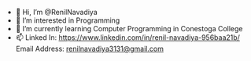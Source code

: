 - 👋 Hi, I’m @RenilNavadiya
- 👀 I’m interested in Programming
- 🌱 I’m currently learning Computer Programming in Conestoga College 
- 📫 Linked In: https://www.linkedin.com/in/renil-navadiya-956baa21b/
      Email Address: renilnavadiya3131@gmail.com
<!---
RenilNavadiya/RenilNavadiya is a ✨ special ✨ repository because its `README.md` (this file) appears on your GitHub profile.
You can click the Preview link to take a look at your changes.
--->
